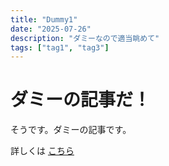 ```yaml
---
title: "Dummy1"
date: "2025-07-26"
description: "ダミーなので適当眺めて"
tags: ["tag1", "tag3"]
---
```


# ダミーの記事だ！

そうです。ダミーの記事です。

詳しくは
[こちら](https://reversed-r.dev/blog/articles/20241202001)
